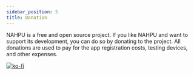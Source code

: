 ```yaml
---
sidebar_position: 5
title: Donation
---
```


NAHPU is a free and open source project. If you like NAHPU and want to support its development, you can do so by donating to the project. All donations are used to pay for the app registration costs, testing devices, and other expenses.

[![ko-fi](https://www.ko-fi.com/img/githubbutton_sm.svg)](https://ko-fi.com/W7W0N2E7I)
